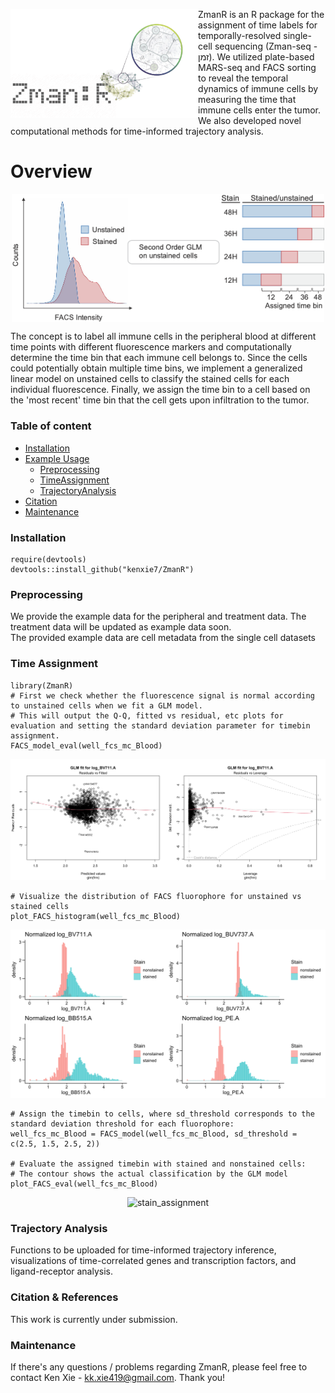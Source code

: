 
<p align = "center">
    <img width="300px" src="./pic/TEST3.png" align="left" alt="ZmanR" />
</p>

<p>ZmanR is an R package for the assignment of time labels for temporally-resolved single-cell sequencing (Zman-seq - זמן). We utilized plate-based MARS-seq and FACS sorting to reveal the temporal dynamics of immune cells by measuring the time that immune cells enter the tumor. We also developed novel computational methods for time-informed trajectory analysis. 
</p> 


Overview
========
<p align = "center">
<img width="500px" src="./pic/time_labeling.png" alt="Overview" title="Overview" align="center">
</p>
The concept is to label all immune cells in the peripheral blood at different time points with different fluorescence markers and computationally determine the time bin that each immune cell belongs to. Since the cells could potentially obtain multiple time bins, we implement a generalized linear model on unstained cells to classify the stained cells for each individual fluorescence. Finally, we assign the time bin to a cell based on the 'most recent' time bin that the cell gets upon infiltration to the tumor. 
</p> 

### Table of content
- [Installation](#Installation)
- [Example Usage](#example-usage)
    - [Preprocessing](#--Preprocessing)
    - [TimeAssignment](#--Time-Assignment)
    - [TrajectoryAnalysis](#--Trajectory-Analysis)
- [Citation](#citation-&-references)
- [Maintenance](#Maintenance)
### Installation
	require(devtools)
	devtools::install_github("kenxie7/ZmanR")
### Preprocessing
We provide the example data for the peripheral and treatment data. The treatment data will be updated as example data soon. </br>
The provided example data are cell metadata from the single cell datasets
### Time Assignment

    library(ZmanR)
    # First we check whether the fluorescence signal is normal according to unstained cells when we fit a GLM model.
    # This will output the Q-Q, fitted vs residual, etc plots for evaluation and setting the standard deviation parameter for timebin assignment.
    FACS_model_eval(well_fcs_mc_Blood)
    
<div align="center">
<img src="./pic/glm_fit.png" alt="glm_fit"/>
</div>

    # Visualize the distribution of FACS fluorophore for unstained vs stained cells
    plot_FACS_histogram(well_fcs_mc_Blood)
    
<div align="center">
<img src="./pic/fluo_hist.png" alt="fluo_hist"/>
</div>

    # Assign the timebin to cells, where sd_threshold corresponds to the standard deviation threshold for each fluorophore:
    well_fcs_mc_Blood = FACS_model(well_fcs_mc_Blood, sd_threshold = c(2.5, 1.5, 2.5, 2))

    # Evaluate the assigned timebin with stained and nonstained cells:
    # The contour shows the actual classification by the GLM model
    plot_FACS_eval(well_fcs_mc_Blood)
    
<div align="center">
<img src="./pic/stain_assignment.png" alt="stain_assignment"/>
</div>

### Trajectory Analysis
Functions to be uploaded for time-informed trajectory inference, visualizations of time-correlated genes and transcription factors, and ligand-receptor analysis.

### Citation & References

This work is currently under submission.

### Maintenance

If there's any questions / problems regarding ZmanR, please feel free to contact Ken Xie - kk.xie419@gmail.com. Thank you!

